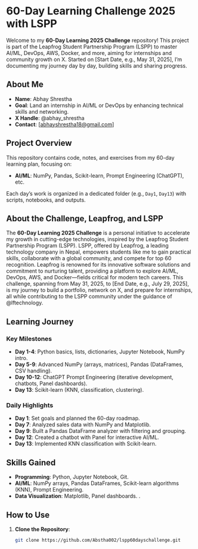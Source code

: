 # 60-Day Learning Challenge 2025 with LSPP

Welcome to my **60-Day Learning 2025 Challenge** repository! This project is part of the Leapfrog Student Partnership Program (LSPP) to master AI/ML, DevOps, AWS, Docker, and more, aiming for internships and community growth on X. Started on [Start Date, e.g., May 31, 2025], I’m documenting my journey day by day, building skills and sharing progress.

## About Me
- **Name**: Abhay Shrestha
- **Goal**: Land an internship in AI/ML or DevOps by enhancing technical skills and networking.
- **X Handle**: @abhay_shrestha
- **Contact**: [abhayshrestha18@gmail.com]

## Project Overview
This repository contains code, notes, and exercises from my 60-day learning plan, focusing on:
- **AI/ML**: NumPy, Pandas, Scikit-learn, Prompt Engineering (ChatGPT), etc.


Each day’s work is organized in a dedicated folder (e.g., `Day1`, `Day13`) with scripts, notebooks, and outputs.

## About the Challenge, Leapfrog, and LSPP
The **60-Day Learning 2025 Challenge** is a personal initiative to accelerate my growth in cutting-edge technologies, inspired by the Leapfrog Student Partnership Program (LSPP). LSPP, offered by Leapfrog, a leading technology company in Nepal, empowers students like me to gain practical skills, collaborate with a global community, and compete for top 60 recognition. Leapfrog is renowned for its innovative software solutions and commitment to nurturing talent, providing a platform to explore AI/ML, DevOps, AWS, and Docker—fields critical for modern tech careers. This challenge, spanning from May 31, 2025, to [End Date, e.g., July 29, 2025], is my journey to build a portfolio, network on X, and prepare for internships, all while contributing to the LSPP community under the guidance of @lftechnology.

## Learning Journey
### Key Milestones
- **Day 1-4**: Python basics, lists, dictionaries, Jupyter Notebook, NumPy intro.
- **Day 5-9**: Advanced NumPy (arrays, matrices), Pandas (DataFrames, CSV handling).
- **Day 10-12**: ChatGPT Prompt Engineering (iterative development, chatbots, Panel dashboards).
- **Day 13**: Scikit-learn (KNN, classification, clustering).

### Daily Highlights
- **Day 1**: Set goals and planned the 60-day roadmap.
- **Day 7**: Analyzed sales data with NumPy and Matplotlib.
- **Day 9**: Built a Pandas DataFrame analyzer with filtering and grouping.
- **Day 12**: Created a chatbot with Panel for interactive AI/ML.
- **Day 13**: Implemented KNN classification with Scikit-learn.

## Skills Gained
- **Programming**: Python, Jupyter Notebook, Git.
- **AI/ML**: NumPy arrays, Pandas DataFrames, Scikit-learn algorithms (KNN), Prompt Engineering.
- **Data Visualization**: Matplotlib, Panel dashboards.
.

## How to Use
1. **Clone the Repository**:
   ```bash
   git clone https://github.com/Abstha002/lspp60dayschallenge.git
